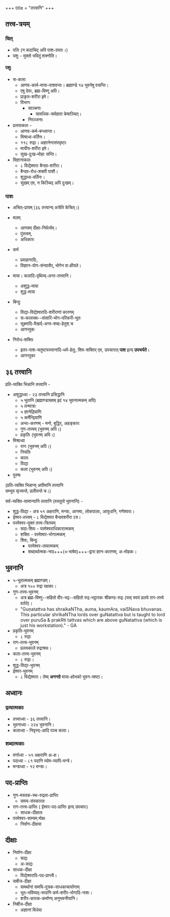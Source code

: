 +++
title = "तत्त्वानि"
+++

 
## तत्त्व-त्रयम्
### चित्
- पतिः (न कदाचिद् अपि पाश-ग्रस्तः।)
- पशुः - मुक्तो भवितुं शक्नोति। 

#### पशुः
- स-कलाः 
  - आणव-कार्म-माया-पाशवन्तः। ब्रह्माण्डे १४ भुवनेषु वसन्ति। 
  - एषु देवाः, ब्रह्म-विष्णू अपि।
  - प्राकृत-शरीरा इमे। 
  - विभागः
    - साञ्चनाः
      - सावधिक-सर्वज्ञता केषाञ्चित्। 
    - निरञ्जनाः
- प्रलयाकलः - 
  - आणव-कर्म-बन्धवन्तः। 
  - मिश्राध्व-वर्तिनः। 
  - ११८ रुद्राः। अज्ञानेनासंस्पृष्टाः
  - मायीय-शरीरा इमे। 
  - सुख-दुःख-मोहाः सन्ति। 
- विज्ञानाकलः
  - ८ विद्येश्वराः बैन्दव-शरीराः। 
  - बैन्दव-रोध-शक्ती पाशौ। 
  - शुद्धाध्व-वर्तिनः। 
  - सुखम् एव, न किञ्चिद् अपि दुःखम्। 

### पाशः 
- अचित्-प्रायम् (३६ तत्त्वान्य् अत्रेति केचित्।)
- मलम्
  - आणवम् दीक्षा-निर्वर्त्यम्।  
  - पुंस्त्वम्, 
  - अधिकारः
- कर्म
  - प्रवाहानादिः, 
  - विज्ञान-योग-संन्यासैर्, भोगेन वा क्षीयते।
- माया। कलादि-पृथिव्य्-अन्त-तत्त्वानि।
  - अशुद्ध-माया
  - शुद्ध-माया

- बिन्दुः
  - विद्या-विद्येश्वरादि-शरीराणां कारणम्  
  - स-कलाख्य--संसारि-भोग-परिकरी-भूतः   
  - सूक्ष्मादि-वैखर्य्-अन्त-शब्द-हेतुश् च
  - आगन्तुकः
- निरोध-शक्तिः
  - इतर-पाश-चतुष्टयस्यानादि-धर्म-हेतुः, शिव-शक्तिर् एव, उपचारात् **पाश** इत्य् **उपचर्यते**। 
  - आगन्तुका

## ३६ तत्त्वानि
प्रति-व्यक्ति भिन्नानि तत्त्वानि - 

- अशुद्धाध्वा - २३ तत्त्वानि प्रसिद्धानि
  - ५ भूतानि (ब्रह्माण्डाख्यम् इदं १४ भुवनात्मकम् अपि)
  - ५ तन्मात्राः
  - ५ ज्ञानेद्रियाणि
  - ५ कर्मेन्द्रियाणि
  - अन्तः-करणम् - मनो, बुद्धिर्, अहङ्कारः
  - गुण-तत्त्वम् (भुवनम् अपि।)
  - प्रकृतिः (भुवनम् अपि।)
- मिश्राध्वा 
  - रागः (भुवनम् अपि।)
  - नियतिः
  - कालः
  - विद्या
  - कला (भुवनम् अपि।)
- पुरुषः


(प्रति-व्यक्ति भिन्नान्य् अपीमानि तत्त्वानि  
सम्भूय सृज्यन्ते, प्रलीयन्ते च।)  


सर्व-व्यक्ति-सामान्यानि तत्वानि (वस्तुतो भुवनानि) -

- शुद्ध-विद्या - अत्र ५१ अक्षराणि, मन्त्राः, आगमाः, लोकपालाः, आयुधानि, गणेश्वराः। 
- ईश्वर-तत्त्वम् - ८ विद्येश्वरा बैन्दवशरीरा ऽत्र।  
- परमेश्वर-युक्तं तत्त्व-त्रितयम्
  - सदा-शिवः - परमेश्वराधिकारात्मकम्
  - शक्तिः - परमेश्वर-भोगात्मकम्
  - शिवः, बिन्दुः 
    - परमेश्वर-लयात्मकम्
    - शब्दार्थात्मक-नाद+++(←भाषेव)+++-द्वारा ज्ञान-कारणम्, अ-मोहकः। 

## भुवनानि
- ५-भूतात्मकम् ब्रह्माण्डम्। 
  - अत्र १०० रुद्रा रक्षकाः। 
- गुण-तत्त्व-भुवनम्
  - अत्र ब्रह्म-विष्णु--सहितो वीर-भद्र--सहितो रुद्र-भट्टारकः श्रीकण्ठ-रुद्रः (यस् स्वयं प्रलये राग-तत्त्वे वर्तते)। 
  - "Guņatattva has shraikaNTha, auma, kaumAra, vaiSNava bhuvanas. This particular shrIkaNTha lords over guNatattva but is taught to lord over puruSa & prakRti tattvas which are above guNatattva (which is just his workstation)." - GA
- प्रकृति-भुवनम्
  - ८ रुद्राः
- राग-तत्त्व-भुवनम्
  - प्रलयकाले रुद्राश्रयः। 
- कला-तत्त्व-भुवनम्
  - ८ रुद्राः। 
- शुद्ध-विद्या-भुवनम्
- ईश्वर-भुवनम्
  - ८ विद्येश्वराः। तेष्व् **अनन्तो** माया-क्षोभको भुवन-स्रष्टा।

## अध्वानः
### द्रव्यात्मकाः
- तत्त्वाध्वा - ३६ तत्त्वानि।
- भुवनाध्वा - २२४ भुवनानि। 
- कलाध्वा - निवृत्त्य्-आदि पञ्च कलाः।

### शब्दात्मकाः
- वर्णाध्वा - ५१ अक्षराणि अ-क्ष। 
- पदाध्वा - ८१ पदानि व्योम-व्यापि-मन्त्रे। 
- मन्त्राध्वा - १२ मन्त्राः। 

## पद-प्राप्तिः
- गुण-मस्तक-स्थ-रुद्रता-प्राप्तिः
  - समय-संस्कारतः
- राग-तत्त्व-प्राप्तिः ( ईश्वर-पद-प्राप्तिः इत्य् उपचारः)
  - साधक-दीक्षातः
- परमेश्वर-साम्यम् मोक्षः
  - निर्वाण-दीक्षया

## दीक्षाः
- निर्वाण-दीक्षा
  - सद्यः
  - अ-सद्यः
- साधक-दीक्षा
  - विद्येश्वरादि-पद-प्राप्त्यै। 
- सबीज-दीक्षा
  - समर्थानां समयि-पुत्रक-साधकाचार्याणाम्
  - भूत-भविष्यद्-रूपाणि कर्म-शरीर-भोगादि-नाशः। 
  - शरीर-कारक-कर्माण्य् अनुभवनीयानि। 
- निर्बीज-दीक्षा
  - अज्ञानां विधेया
